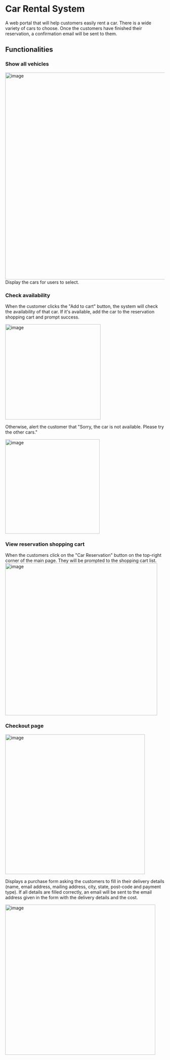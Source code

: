 # Car Rental System
A web portal that will help customers easily rent a car. 
There is a wide variety of cars to choose. 
Once the customers have finished their reservation, a confirmation email will be sent to them.

## Functionalities

### Show all vehicles 
<img width="653" alt="image" src="https://user-images.githubusercontent.com/20553722/215366487-95103252-c507-4842-bd57-661f1c10064d.png">
  Display the cars for users to select.
  
### Check availability
  When the customer clicks the "Add to cart" button, the system will check the availability of that car. If it's available, add the car to the reservation shopping cart and prompt success.
  
  <img width="301" alt="image" src="https://user-images.githubusercontent.com/20553722/215366897-9bfb0a6c-b078-4d04-bb2c-e79868f9eed0.png">
  
  Otherwise, alert the customer that "Sorry, the car is not available. Please try the other cars." 
  
  <img width="298" alt="image" src="https://user-images.githubusercontent.com/20553722/215366979-26e8ea7e-a262-40ad-9a23-dd6f109e9447.png">

### View reservation shopping cart
  When the customers click on the "Car Reservation" button on the top-right corner of the main page. They will be prompted to the shopping cart list.
  <img width="480" alt="image" src="https://user-images.githubusercontent.com/20553722/215367113-43bc3470-e051-49ff-82d9-241f4a92d045.png">

### Checkout page
  <img width="441" alt="image" src="https://user-images.githubusercontent.com/20553722/215367378-fb812119-55a8-49fc-aa56-0c6e1218a6c1.png">

  Displays a purchase form asking the customers to fill in their delivery details (name, email address, mailing address, city, state, post-code and payment type). If all details are filled correctly, an email will be sent to the email address given in the form with the delivery details and the cost.

  <img width="474" alt="image" src="https://user-images.githubusercontent.com/20553722/215367421-305c2380-35ea-40b8-9ebc-0838a9669d3f.png">

  
